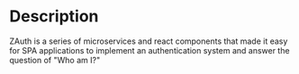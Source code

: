 # Description

ZAuth is a series of microservices and react components that made it easy for SPA applications to implement an authentication system and answer the question of "Who am I?"
